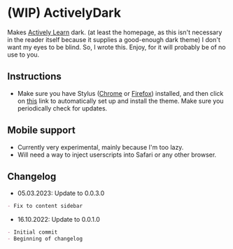# (WIP) ActivelyDark

Makes [Actively Learn](https://www.activelylearn.com/) dark. (at least the homepage, as this isn't necessary in the reader itself because it supplies a good-enough dark theme)
I don't want my eyes to be blind. So, I wrote this.
Enjoy, for it will probably be of no use to you.

## Instructions

- Make sure you have Stylus ([Chrome](https://chrome.google.com/webstore/detail/stylus/clngdbkpkpeebahjckkjfobafhncgmne?hl=en) or [Firefox](https://addons.mozilla.org/en-US/firefox/addon/styl-us/)) installed, and then click on [this](https://github.com/iblowmymind/userstyles/raw/main/src/ActivelyDark/ActivelyDark.user.css) link to automatically set up and install the theme. Make sure you periodically check for updates.

## Mobile support

- Currently very experimental, mainly because I'm too lazy.
- Will need a way to inject userscripts into Safari or any other browser.

## Changelog

- 05.03.2023: Update to 0.0.3.0

```markdown
- Fix to content sidebar
```

- 16.10.2022: Update to 0.0.1.0

```markdown
- Initial commit
- Beginning of changelog
```

